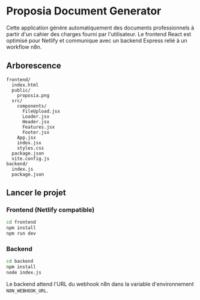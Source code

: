 # Proposia Document Generator

Cette application génère automatiquement des documents professionnels à partir d'un cahier des charges fourni par l'utilisateur. Le frontend React est optimisé pour Netlify et communique avec un backend Express relié à un workflow n8n.

## Arborescence
```
frontend/
  index.html
  public/
    proposia.png
  src/
    components/
      FileUpload.jsx
      Loader.jsx
      Header.jsx
      Features.jsx
      Footer.jsx
    App.jsx
    index.jsx
    styles.css
  package.json
  vite.config.js
backend/
  index.js
  package.json
```

## Lancer le projet

### Frontend (Netlify compatible)
```bash
cd frontend
npm install
npm run dev
```

### Backend
```bash
cd backend
npm install
node index.js
```

Le backend attend l'URL du webhook n8n dans la variable d'environnement `N8N_WEBHOOK_URL`.
